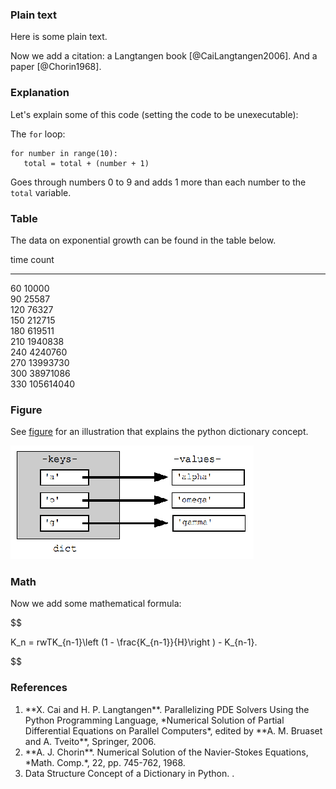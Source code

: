 ### Plain text

Here is some plain text.

Now we add a citation: a Langtangen book [@CaiLangtangen2006]. And a paper [@Chorin1968].

### Explanation

Let's explain some of this code
(setting the code to be unexecutable):

The `for` loop:


~~~{.Python}
for number in range(10):
   total = total + (number + 1)
~~~

Goes through numbers 0 to 9 and adds 1 more than each number to the `total` variable.

### Table

The data on exponential growth can be found in the table below.


time    count    
----  ---------  
 60     10000    
 90     25587    
120     76327    
150     212715   
180     619511   
210    1940838   
240    4240760   
270    13993730  
300    38971086  
330   105614040  


### Figure

See [figure](#PythonDict) for an illustration that explains the python dictionary concept.

<!-- <img src="img/PythonDict.png" width="400"><p><em>Data structure concept of a dictionary in python. From [@PythonDict]. <div id="PythonDict"></div></em></p> -->
![<p><em>Data structure concept of a dictionary in python. From [@PythonDict]. <div id="PythonDict"></div></em></p>](img/PythonDict.png)

### Math

Now we add some mathematical formula:

$$

K_n = rwTK_{n-1}\left (1 - \frac{K_{n-1}}{H}\right ) - K_{n-1}.

$$

### References

 1. <div id="CaiLangtangen2006"></div> **X. Cai and H. P. Langtangen**.  Parallelizing PDE Solvers Using the Python Programming Language, *Numerical Solution of Partial Differential Equations on Parallel 	Computers*, edited by **A. M. Bruaset and A. Tveito**, Springer, 2006.
 2. <div id="Chorin1968"></div> **A. J. Chorin**.  Numerical Solution of the Navier-Stokes Equations, *Math. Comp.*, 22, pp. 745-762, 1968.
 3. <div id="PythonDict"></div> Data Structure Concept of a Dictionary in Python.  <https://commons.wikimedia.org/wiki/File:GooglePythonClass_Day1_Part3_Pic.jpg>.



